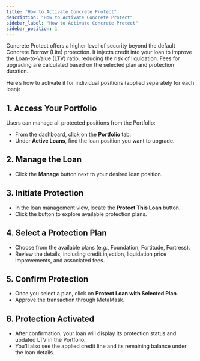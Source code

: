 ```yaml
---
title: "How to Activate Concrete Protect"
description: "How to Activate Concrete Protect"
sidebar_label: "How to Activate Concrete Protect"
sidebar_position: 1
---
```


Concrete Protect offers a higher level of security beyond the default Concrete Borrow (Lite) protection. It injects credit into your loan to improve the Loan-to-Value (LTV) ratio, reducing the risk of liquidation. Fees for upgrading are calculated based on the selected plan and protection duration.

Here’s how to activate it for individual positions (applied separately for each loan):

<!--
<video controls width="90%">
  <source src="/vid/enable-protect.mp4"/>
</video>
-->


## 1. Access Your Portfolio

Users can manage all protected positions from the Portfolio:
- From the dashboard, click on the **Portfolio** tab.
- Under **Active Loans**, find the loan position you want to upgrade.

## 2. Manage the Loan

- Click the **Manage** button next to your desired loan position.

## 3. Initiate Protection

- In the loan management view, locate the **Protect This Loan** button.
- Click the button to explore available protection plans.

## 4. Select a Protection Plan

- Choose from the available plans (e.g., Foundation, Fortitude, Fortress).
- Review the details, including credit injection, liquidation price improvements, and associated fees.

## 5. Confirm Protection

- Once you select a plan, click on **Protect Loan with Selected Plan**.
- Approve the transaction through MetaMask.

## 6. Protection Activated

- After confirmation, your loan will display its protection status and updated LTV in the Portfolio.
- You’ll also see the applied credit line and its remaining balance under the loan details.
